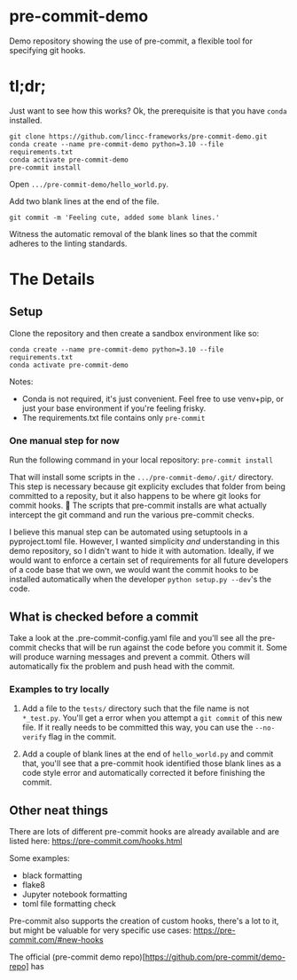 # pre-commit-demo
Demo repository showing the use of pre-commit, a flexible tool for specifying git hooks.

# tl;dr;
Just want to see how this works? Ok, the prerequisite is that you have `conda` installed.
```
git clone https://github.com/lincc-frameworks/pre-commit-demo.git
conda create --name pre-commit-demo python=3.10 --file requirements.txt
conda activate pre-commit-demo
pre-commit install
```

Open `.../pre-commit-demo/hello_world.py`. 

Add two blank lines at the end of the file.

```
git commit -m 'Feeling cute, added some blank lines.'
```

Witness the automatic removal of the blank lines so that the commit adheres to the linting standards.

# The Details

## Setup
Clone the repository and then create a sandbox environment like so:
```
conda create --name pre-commit-demo python=3.10 --file requirements.txt
conda activate pre-commit-demo
```
Notes: 
- Conda is not required, it's just convenient. Feel free to use venv+pip, or just your base environment if you're feeling frisky.
- The requirements.txt file contains only `pre-commit`

### One manual step for now
Run the following command in your local repository:
`pre-commit install` 

That will install some scripts in the `.../pre-commit-demo/.git/` directory. This step is necessary because git explicity excludes that folder from being committed to a reposity, but it also happens to be where git looks for commit hooks. :shrug: The scripts that pre-commit installs are what actually intercept the git command and run the various pre-commit checks. 

I believe this manual step can be automated using setuptools in a pyproject.toml file. However, I wanted simplicity _and_ understanding in this demo repository, so I didn't want to hide it with automation. Ideally, if we would want to enforce a certain set of requirements for all future developers of a code base that we own, we would want the commit hooks to be installed automatically when the developer `python setup.py --dev`'s the code.

## What is checked before a commit
Take a look at the .pre-commit-config.yaml file and you'll see all the pre-commit checks that will be run against the code before you commit it. 
Some will produce warning messages and prevent a commit. Others will automatically fix the problem and push head with the commit. 

### Examples to try locally
1. Add a file to the `tests/` directory such that the file name is not `*_test.py`. You'll get a error when you attempt a `git commit` of this new file. If it really needs to be committed this way, you can use the `--no-verify` flag in the commit.  

2. Add a couple of blank lines at the end of `hello_world.py` and commit that, you'll see that a pre-commit hook identified those blank lines as a code style error and automatically corrected it before finishing the commit. 

## Other neat things
There are lots of different pre-commit hooks are already available and are listed here: https://pre-commit.com/hooks.html

Some examples:
- black formatting
- flake8
- Jupyter notebook formatting
- toml file formatting check

Pre-commit also supports the creation of custom hooks, there's a lot to it, but might be valuable for very specific use cases: https://pre-commit.com/#new-hooks

The official (pre-commit demo repo)[https://github.com/pre-commit/demo-repo] has

